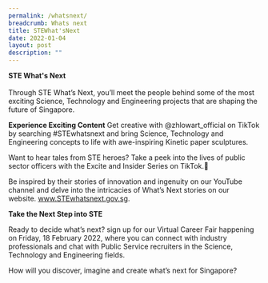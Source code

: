 ```yaml
---
permalink: /whatsnext/
breadcrumb: Whats next
title: STEWhat'sNext
date: 2022-01-04
layout: post
description: ""
---
```


<b>STE What's Next</b>
<br>
<br>
Through STE What’s Next, you’ll meet the people behind some of the most exciting Science, Technology and Engineering projects that are shaping the future of Singapore.

**Experience Exciting Content**
Get creative with @zhlowart_official on TikTok by searching #STEwhatsnext and bring Science, Technology and Engineering concepts to life with awe-inspiring Kinetic paper sculptures.

Want to hear tales from STE heroes? Take a peek into the lives of public sector officers with the Excite and Insider Series on TikTok.

Be inspired by their stories of innovation and ingenuity on our YouTube channel and delve into the intricacies of What’s Next stories on our website. www.STEwhatsnext.gov.sg.

**Take the Next Step into STE**

Ready to decide what’s next? sign up for our Virtual Career Fair happening on Friday, 18 February 2022, where you can connect with industry professionals and chat with Public Service recruiters in the Science, Technology and Engineering fields.

How will you discover, imagine and create what’s next for Singapore?